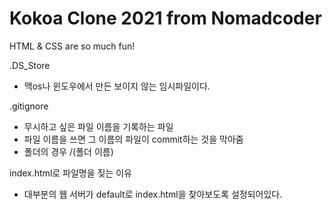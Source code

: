 # Kokoa Clone 2021 from Nomadcoder

HTML & CSS are so much fun!

.DS_Store
 - 맥os나 윈도우에서 만든 보이지 않는 임시파일이다.

.gitignore
 - 무시하고 싶은 파일 이름을 기록하는 파일
 - 파일 이름을 쓰면 그 이름의 파일이 commit하는 것을 막아줌
 - 폴더의 경우 /(폴더 이름)

index.html로 파일명을 짖는 이유
 - 대부분의 웹 서버가 default로 index.html을 찾아보도록 설정되어있다.